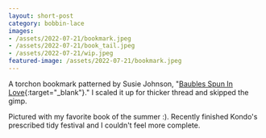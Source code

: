 ```yaml
---
layout: short-post
category: bobbin-lace
images:
- /assets/2022-07-21/bookmark.jpeg
- /assets/2022-07-21/book_tail.jpeg
- /assets/2022-07-21/wip.jpeg
featured-image: /assets/2022-07-21/bookmark.jpeg
---
```

A torchon bookmark patterned by Susie Johnson, "[Baubles Spun In Love](http://www.lacemakersofillinois.org/PDF/Baubles%20Spun%20in%20Love.pdf){:target="_blank"}." I scaled it up for thicker thread and skipped the gimp. 

Pictured with my favorite book of the summer :). Recently finished Kondo's prescribed tidy festival and I couldn't feel more
complete.


